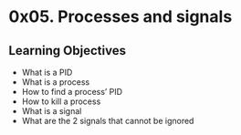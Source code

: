 <h1 class="gap">0x05. Processes and signals</h1>

<h2>Learning Objectives</h2>

<ul>
<li>What is a PID</li>
<li>What is a process</li>
<li>How to find a process&rsquo; PID</li>
<li>How to kill a process</li>
<li>What is a signal</li>
<li>What are the 2 signals that cannot be ignored</li>
</ul>
